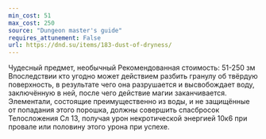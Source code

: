 ```yaml
---
min_cost: 51
max_cost: 250
source: "Dungeon master's guide"
requires_attunement: False
url: https://dnd.su/items/183-dust-of-dryness/
---
```


Чудесный предмет, необычный
Рекомендованная стоимость: 51-250 зм
Впоследствии кто угодно может действием разбить гранулу об твёрдую поверхность, в результате чего она разрушается и высвобождает воду, заключённую в ней, после чего действие магии заканчивается.
Элементали, состоящие преимущественно из воды, и не защищённые от попадания этого порошка, должны совершить спасбросок Телосложения Сл 13, получая урон некротической энергией 10к6 при провале или половину этого урона при успехе.